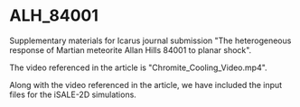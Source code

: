 # ALH_84001
Supplementary materials for Icarus journal submission "The heterogeneous response of Martian meteorite Allan Hills 84001 to planar shock".

The video referenced in the article is "Chromite_Cooling_Video.mp4".

Along with the video referenced in the article, we have included the input files for the iSALE-2D simulations.
